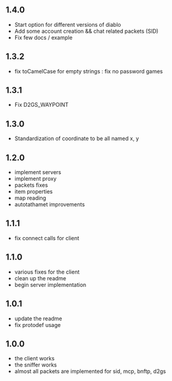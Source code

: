 
## 1.4.0
* Start option for different versions of diablo
* Add some account creation && chat related packets (SID)
* Fix few docs / example

## 1.3.2
* fix toCamelCase for empty strings : fix no password games

## 1.3.1
* Fix D2GS_WAYPOINT

## 1.3.0
 * Standardization of coordinate to be all named x, y

## 1.2.0

* implement servers
* implement proxy
* packets fixes
* item properties
* map reading
* autotathamet improvements

## 1.1.1

* fix connect calls for client

## 1.1.0

* various fixes for the client
* clean up the readme
* begin server implementation

## 1.0.1
* update the readme
* fix protodef usage

## 1.0.0

* the client works
* the sniffer works
* almost all packets are implemented for sid, mcp, bnftp, d2gs
